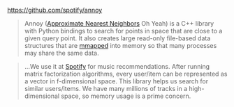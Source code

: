 https://github.com/spotify/annoy

> Annoy ([Approximate Nearest Neighbors](http://en.wikipedia.org/wiki/Nearest_neighbor_search#Approximate_nearest_neighbor) Oh Yeah) is a C++ library with Python bindings to search for points in space that are close to a given query point. It also creates large read-only file-based data structures that are [mmapped](https://en.wikipedia.org/wiki/Mmap) into memory so that many processes may share the same data.

> ...We use it at [Spotify](http://www.spotify.com/) for music recommendations. After running matrix factorization algorithms, every user/item can be represented as a vector in f-dimensional space. This library helps us search for similar users/items. We have many millions of tracks in a high-dimensional space, so memory usage is a prime concern.